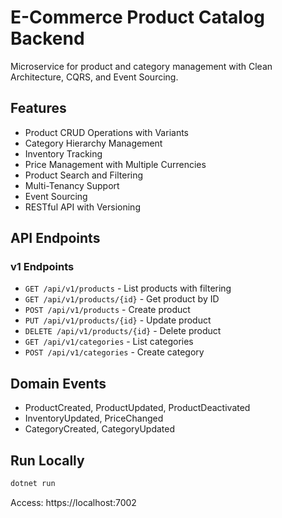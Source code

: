 # E-Commerce Product Catalog Backend

Microservice for product and category management with Clean Architecture, CQRS, and Event Sourcing.

## Features

- Product CRUD Operations with Variants
- Category Hierarchy Management
- Inventory Tracking
- Price Management with Multiple Currencies
- Product Search and Filtering
- Multi-Tenancy Support
- Event Sourcing
- RESTful API with Versioning

## API Endpoints

### v1 Endpoints
- `GET /api/v1/products` - List products with filtering
- `GET /api/v1/products/{id}` - Get product by ID
- `POST /api/v1/products` - Create product
- `PUT /api/v1/products/{id}` - Update product
- `DELETE /api/v1/products/{id}` - Delete product
- `GET /api/v1/categories` - List categories
- `POST /api/v1/categories` - Create category

## Domain Events

- ProductCreated, ProductUpdated, ProductDeactivated
- InventoryUpdated, PriceChanged
- CategoryCreated, CategoryUpdated

## Run Locally

```bash
dotnet run
```

Access: https://localhost:7002
